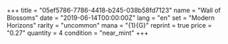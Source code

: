 +++
title = "05ef5786-7786-4418-b245-038b58fd7123"
name = "Wall of Blossoms"
date = "2019-06-14T00:00:00Z"
lang = "en"
set = "Modern Horizons"
rarity = "uncommon"
mana = "{1}{G}"
reprint = true
price = "0.27"
quantity = 4
condition = "near_mint"
+++
